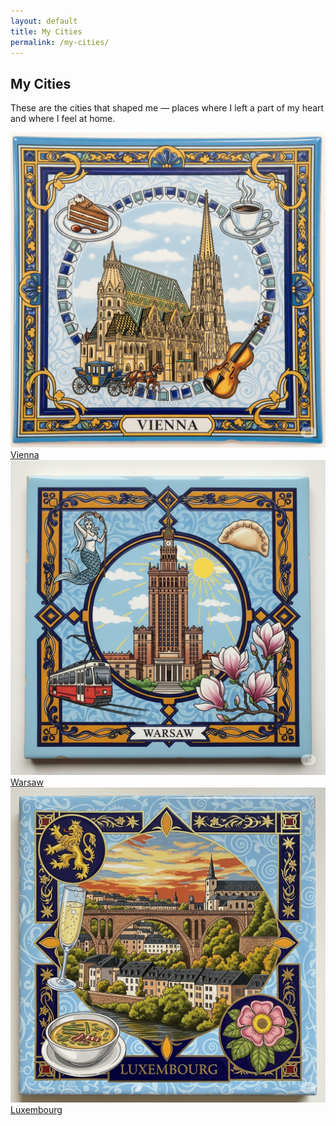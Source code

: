 ```yaml
---
layout: default
title: My Cities
permalink: /my-cities/
---
```


<section class="page-wrapper">
  <h1 class="page-title">My Cities</h1>
  <p>These are the cities that shaped me — places where I left a part of my heart and where I feel at home.</p>

  <div class="city-tiles">
    <a href="/cities/vienna/">
      <img src="/assets/images/city__vienna__1.jpg" alt="Vienna">
      <span>Vienna</span>
    </a>
    <a href="/cities/warsaw/">
      <img src="/assets/images/city__warsaw__1.jpg" alt="Warsaw">
      <span>Warsaw</span>
    </a>
    <a href="/cities/luxembourg/">
      <img src="/assets/images/city__luxembourg__1.jpg" alt="Luxembourg">
      <span>Luxembourg</span>
    </a>
  </div>
</section>
